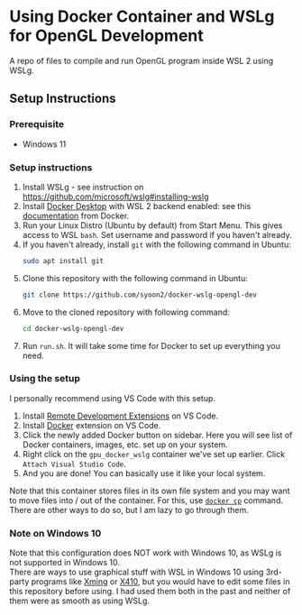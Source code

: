 # Using Docker Container and WSLg for OpenGL Development

A repo of files to compile and run OpenGL program inside WSL 2 using WSLg.

## Setup Instructions

### Prerequisite

- Windows 11

### Setup instructions

1. Install WSLg - see instruction on <https://github.com/microsoft/wslg#installing-wslg>
2. Install [Docker Desktop](https://desktop.docker.com/win/main/amd64/Docker%20Desktop%20Installer.exe) with WSL 2 backend enabled: see this [documentation](https://docs.docker.com/desktop/windows/wsl/) from Docker.
3. Run your Linux Distro (Ubuntu by default) from Start Menu. This gives access to WSL ``bash``. Set username and password if you haven't already.
4. If you haven't already, install ``git`` with the following command in Ubuntu:
   ```bash
   sudo apt install git
   ```
5. Clone this repository with the following command in Ubuntu:
   ```bash
   git clone https://github.com/syoon2/docker-wslg-opengl-dev
   ```
6. Move to the cloned repository with following command:
   ```bash
   cd docker-wslg-opengl-dev
   ```
7. Run `run.sh`. It will take some time for Docker to set up everything you need.

### Using the setup

I personally recommend using VS Code with this setup.

1. Install [Remote Development Extensions](https://marketplace.visualstudio.com/items?itemName=ms-vscode-remote.vscode-remote-extensionpack) on VS Code.
2. Install [Docker](https://marketplace.visualstudio.com/items?itemName=ms-azuretools.vscode-docker) extension on VS Code.
3. Click the newly added Docker button on sidebar. Here you will see list of Docker containers, images, etc. set up on your system.
4. Right click on the `gpu_docker_wslg` container we've set up earlier. Click `Attach Visual Studio Code`.
5. And you are done! You can basically use it like your local system.

Note that this container stores files in its own file system and you may want to move files into / out of the container. For this, use [`docker cp`](https://docs.docker.com/engine/reference/commandline/cp/) command. There are other ways to do so, but I am lazy to go through them.

### Note on Windows 10
Note that this configuration does NOT work with Windows 10, as WSLg is not supported in Windows 10.  
There are ways to use graphical stuff with WSL in Windows 10 using 3rd-party programs like [Xming](https://sourceforge.net/projects/xming/) or [X410](https://x410.dev/), but you would have to edit some files in this repository before using. I had used them both in the past and neither of them were as smooth as using WSLg.
